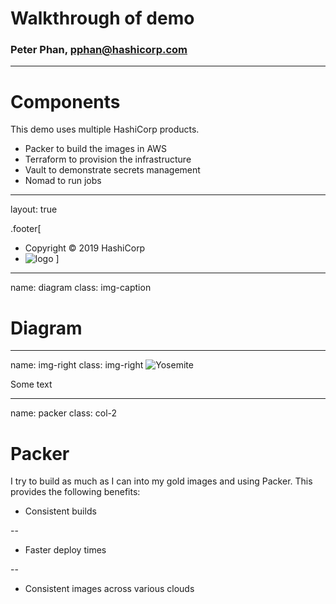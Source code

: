 # Walkthrough of demo
### Peter Phan, pphan@hashicorp.com

---
# Components

This demo uses multiple HashiCorp products.
- Packer to build the images in AWS
- Terraform to provision the infrastructure
- Vault to demonstrate secrets management
- Nomad to run jobs

---
layout: true

.footer[
- Copyright © 2019 HashiCorp
- ![logo](https://hashicorp.github.io/field-workshops-assets/assets/logos/HashiCorp_Icon_Black.svg)
]

---
name: diagram
class: img-caption
# Diagram

---
name: img-right
class: img-right
![Yosemite](https://story.xaprb.com/slides/adirondack/leo-serrat-533922-unsplash.jpg)

Some text

---
name: packer
class: col-2
# Packer

I try to build as much as I can into my gold images and using Packer. This provides the following benefits:
- Consistent builds

--
- Faster deploy times

--
- Consistent images across various clouds
